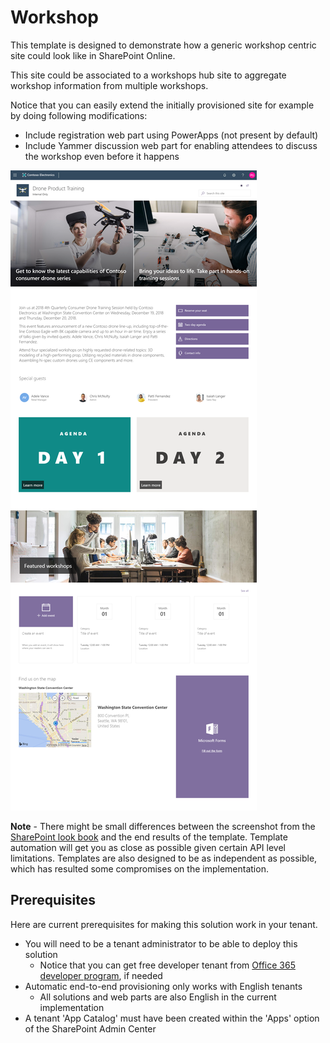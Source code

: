 # Workshop

This template is designed to demonstrate how a generic workshop centric site could look like in SharePoint Online.

This site could be associated to a workshops hub site to aggregate workshop information from multiple workshops.

Notice that you can easily extend the initially provisioned site for example by doing following modifications:

- Include registration web part using PowerApps (not present by default)
- Include Yammer discussion web part for enabling attendees to discuss the workshop even before it happens

![Full layout](./full-layout-workshop.png)

**Note** - There might be small differences between the screenshot from the [SharePoint look book](https://spdesign.azurewebsites.net) and the end results of the template. Template automation will get you as close as possible given certain API level limitations. Templates are also designed to be as independent as possible, which has resulted some compromises on the implementation.

## Prerequisites

Here are current prerequisites for making this solution work in your tenant.

- You will need to be a tenant administrator to be able to deploy this solution
    - Notice that you can get free developer tenant from [Office 365 developer program](https://developer.microsoft.com/en-us/office/dev-program), if needed
- Automatic end-to-end provisioning only works with English tenants
    - All solutions and web parts are also English in the current implementation
- A tenant 'App Catalog' must have been created within the 'Apps' option of the SharePoint Admin Center